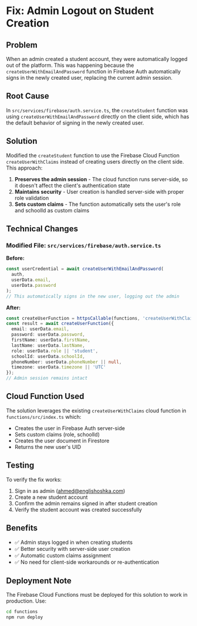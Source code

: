 # Fix: Admin Logout on Student Creation

## Problem
When an admin created a student account, they were automatically logged out of the platform. This was happening because the `createUserWithEmailAndPassword` function in Firebase Auth automatically signs in the newly created user, replacing the current admin session.

## Root Cause
In `src/services/firebase/auth.service.ts`, the `createStudent` function was using `createUserWithEmailAndPassword` directly on the client side, which has the default behavior of signing in the newly created user.

## Solution
Modified the `createStudent` function to use the Firebase Cloud Function `createUserWithClaims` instead of creating users directly on the client side. This approach:

1. **Preserves the admin session** - The cloud function runs server-side, so it doesn't affect the client's authentication state
2. **Maintains security** - User creation is handled server-side with proper role validation
3. **Sets custom claims** - The function automatically sets the user's role and schoolId as custom claims

## Technical Changes

### Modified File: `src/services/firebase/auth.service.ts`

**Before:**
```typescript
const userCredential = await createUserWithEmailAndPassword(
  auth,
  userData.email,
  userData.password
);
// This automatically signs in the new user, logging out the admin
```

**After:**
```typescript
const createUserFunction = httpsCallable(functions, 'createUserWithClaims');
const result = await createUserFunction({
  email: userData.email,
  password: userData.password,
  firstName: userData.firstName,
  lastName: userData.lastName,
  role: userData.role || 'student',
  schoolId: userData.schoolId,
  phoneNumber: userData.phoneNumber || null,
  timezone: userData.timezone || 'UTC'
});
// Admin session remains intact
```

## Cloud Function Used
The solution leverages the existing `createUserWithClaims` cloud function in `functions/src/index.ts` which:
- Creates the user in Firebase Auth server-side
- Sets custom claims (role, schoolId)
- Creates the user document in Firestore
- Returns the new user's UID

## Testing
To verify the fix works:

1. Sign in as admin (ahmed@englishoshka.com)
2. Create a new student account
3. Confirm the admin remains signed in after student creation
4. Verify the student account was created successfully

## Benefits
- ✅ Admin stays logged in when creating students
- ✅ Better security with server-side user creation
- ✅ Automatic custom claims assignment
- ✅ No need for client-side workarounds or re-authentication

## Deployment Note
The Firebase Cloud Functions must be deployed for this solution to work in production. Use:
```bash
cd functions
npm run deploy
```